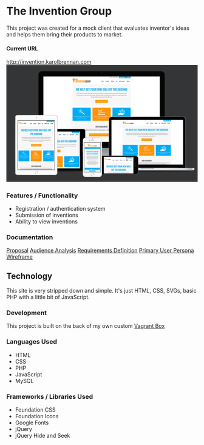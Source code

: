 # The Invention Group
This project was created for a mock client that evaluates inventor's ideas and helps them bring their products to market.

#### Current URL
http://invention.karolbrennan.com
![Design showcase for Invention Group](https://github.com/codemasterkarol/theinventiongroup/blob/master/documentation/ResponsiveDesigns.png)

### Features / Functionality
- Registration / authentication system
- Submission of inventions
- Ability to view inventions

### Documentation
[Proposal](https://github.com/codemasterkarol/theinventiongroup/blob/master/documentation/Proposal.pdf)
[Audience Analysis](https://github.com/codemasterkarol/theinventiongroup/blob/master/documentation/AudienceAnalysis.pdf)
[Requirements Definition](https://github.com/codemasterkarol/theinventiongroup/blob/master/documentation/Requirements%20Definition.pdf)
[Primary User Persona](https://github.com/codemasterkarol/theinventiongroup/blob/master/documentation/primaryuserpersona.png)
[Wireframe](https://github.com/codemasterkarol/theinventiongroup/blob/master/documentation/wireframe.png)

## Technology
This site is very stripped down and simple. It's just HTML, CSS, SVGs, basic PHP with a little bit of JavaScript. 

### Development
This project is built on the back of my own custom [Vagrant Box](https://github.com/codemasterkarol/vagrantbox)

### Languages Used
- HTML
- CSS
- PHP
- JavaScript
- MySQL

### Frameworks / Libraries Used
- Foundation CSS
- Foundation Icons
- Google Fonts
- jQuery
- jQuery Hide and Seek
